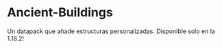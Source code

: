 # Ancient-Buildings
Un datapack que añade estructuras personalizadas.
Disponible solo en la 1.18.2!

